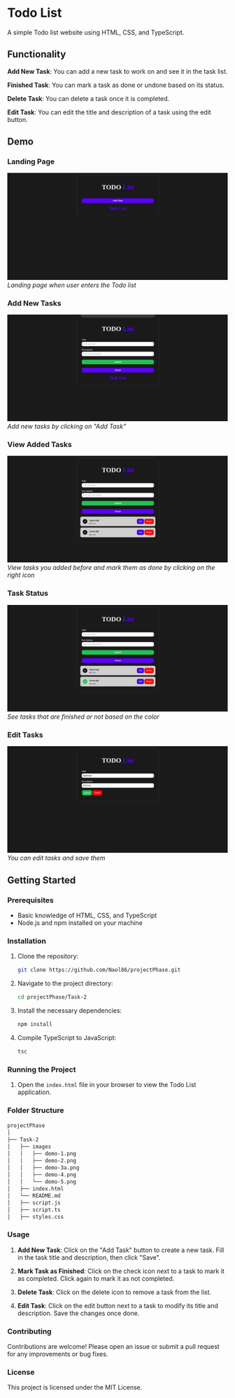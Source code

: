 # Todo List

A simple Todo list website using HTML, CSS, and TypeScript.

## Functionality

**Add New Task**: You can add a new task to work on and see it in the task list.

**Finished Task**: You can mark a task as done or undone based on its status.

**Delete Task**: You can delete a task once it is completed.

**Edit Task**: You can edit the title and description of a task using the edit button.

## Demo

### Landing Page

![Landing Page](https://github.com/Naol86/projectPhase/blob/main/Task-2/images/demo-1.png)
_Landing page when user enters the Todo list_

### Add New Tasks

![Add Task](https://github.com/Naol86/projectPhase/blob/main/Task-2/images/demo-2.png)
_Add new tasks by clicking on "Add Task"_

### View Added Tasks

![View Tasks](https://github.com/Naol86/projectPhase/blob/main/Task-2/images/demo-3.png)
_View tasks you added before and mark them as done by clicking on the right icon_

### Task Status

![Task Status](https://github.com/Naol86/projectPhase/blob/main/Task-2/images/demo-4.png)
_See tasks that are finished or not based on the color_

### Edit Tasks

![Edit Tasks](https://github.com/Naol86/projectPhase/blob/main/Task-2/images/demo-5.png)
_You can edit tasks and save them_

## Getting Started

### Prerequisites

- Basic knowledge of HTML, CSS, and TypeScript
- Node.js and npm installed on your machine

### Installation

1. Clone the repository:

   ```bash
   git clone https://github.com/Naol86/projectPhase.git
   ```

2. Navigate to the project directory:

   ```bash
   cd projectPhase/Task-2
   ```

3. Install the necessary dependencies:

   ```bash
   npm install
   ```

4. Compile TypeScript to JavaScript:

   ```bash
   tsc
   ```

### Running the Project

1. Open the `index.html` file in your browser to view the Todo List application.

### Folder Structure

```
projectPhase
│
├── Task-2
│   ├── images
│   │   ├── demo-1.png
│   │   ├── demo-2.png
│   │   ├── demo-3a.png
│   │   ├── demo-4.png
│   │   └── demo-5.png
│   ├── index.html
│   └── README.md
│   ├── script.js
│   ├── script.ts
│   ├── styles.css
```

### Usage

1. **Add New Task**: Click on the "Add Task" button to create a new task. Fill in the task title and description, then click "Save".

2. **Mark Task as Finished**: Click on the check icon next to a task to mark it as completed. Click again to mark it as not completed.

3. **Delete Task**: Click on the delete icon to remove a task from the list.

4. **Edit Task**: Click on the edit button next to a task to modify its title and description. Save the changes once done.

### Contributing

Contributions are welcome! Please open an issue or submit a pull request for any improvements or bug fixes.

### License

This project is licensed under the MIT License.

```

```
